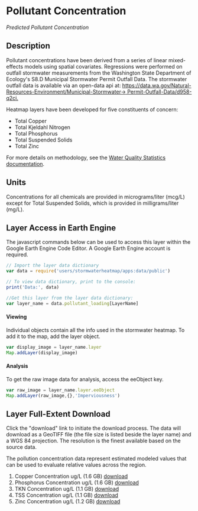 Pollutant Concentration
================

*Predicted Pollutant Concentration*

## Description


Pollutant concentrations have been derived from a series of linear mixed-effects models using spatial covariates. Regressions were performed on outfall stormwater measurements from the Washington State Department of Ecology's S8.D Municipal Stormwater Permit Outfall Data. The stormwater outfall data is available via an open-data api at: [https://data.wa.gov/Natural-Resources-Environment/Municipal-Stormwater-> Permit-Outfall-Data/d958-q2ci.](https://data.wa.gov/Natural-Resources-Environment/Municipal-Stormwater-%20Permit-Outfall-Data/d958-q2ci.%20)

Heatmap layers have been developed for five constituents of concern:

-   Total Copper
-   Total Kjeldahl Nitrogen
-   Total Phosphorus
-   Total Suspended Solids
-   Total Zinc

For more details on methodology, see the [Water Quality Statistics documentation](`/docs/Technical%20Reference/Components/Water%20Quality%20Statistics`).

## Units 
Concentrations for all chemicals are provided in micrograms/liter (mcg/L) except for Total Suspended Solids, which is provided in milligrams/liter (mg/L). 

## Layer Access in Earth Engine

The javascript commands below can be used to access this layer within the Google Earth Engine Code Editor. A Google Earth Engine account is required.

``` javascript
// Import the layer data dictionary 
var data = require('users/stormwaterheatmap/apps:data/public')

// To view data dictionary, print to the console: 
print('Data:', data)

//Get this layer from the layer data dictionary: 
var layer_name = data.pollutant_loading[LayerName]
```

#### Viewing

Individual objects contain all the info used in the stormwater heatmap. To add it to the map, add the layer object.

``` javascript
var display_image = layer_name.layer 
Map.addLayer(display_image)
```

#### Analysis

To get the raw image data for analysis, access the eeObject key.

``` javascript
var raw_image = layer_name.layer.eeObject 
Map.addLayer(raw_image,{},'Imperviousness')
```

## Layer Full-Extent Download

Click the "download" link to initiate the download process. The data will download as a GeoTIFF file (the file size is listed beside the layer name) and a WGS 84 projection. The resolution is the finest available based on the source data.

The pollution concentration data represent estimated modeled values that can be used to evaluate relative values across the region.

1. Copper Concentration ug/L (1.6 GB) [download](https://storage.googleapis.com/live_data_layers/rasters/Total_Copper_Concentration.tif)
2. Phosphorus Concentration ug/L (1.6 GB) [download](https://storage.googleapis.com/live_data_layers/rasters/Total_Phosphorus_Concentration.tif)
3. TKN Concentration ug/L (1.1 GB) [download](https://storage.googleapis.com/live_data_layers/rasters/Total_Kjeldahl_Nitrogen_Concentration.tif)
4. TSS Concentration ug/L (1.1 GB) [download](https://storage.googleapis.com/live_data_layers/rasters/Total_Suspended_Solids_Concentration.tif)
5. Zinc Concentration ug/L (1.2 GB) [download](https://storage.googleapis.com/live_data_layers/rasters/Total_Zinc_Concentration.tif)
